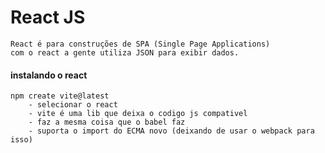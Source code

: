 # React JS

    React é para construções de SPA (Single Page Applications)
    com o react a gente utiliza JSON para exibir dados.
#### instalando o react
    
    npm create vite@latest
        - selecionar o react
        - vite é uma lib que deixa o codigo js compativel
        - faz a mesma coisa que o babel faz
        - suporta o import do ECMA novo (deixando de usar o webpack para isso)